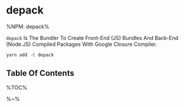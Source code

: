 # depack

%NPM: depack%

`depack` Is The Bundler To Create Front-End (JS) Bundles And Back-End (Node.JS) Compiled Packages With Google Closure Compiler.

<!-- It will also transpile JSX syntax without using any transpilers. -->

```sh
yarn add -E depack
```

## Table Of Contents

%TOC%

%~%